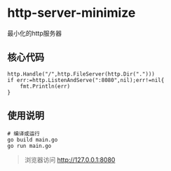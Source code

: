 # http-server-minimize
最小化的http服务器

## 核心代码
```
http.Handle("/",http.FileServer(http.Dir(".")))
if err:=http.ListenAndServe(":8080",nil);err!=nil{
    fmt.Println(err)
}
```

## 使用说明
```
# 编译或运行
go build main.go
go run main.go
```
> 浏览器访问
http://127.0.0.1:8080